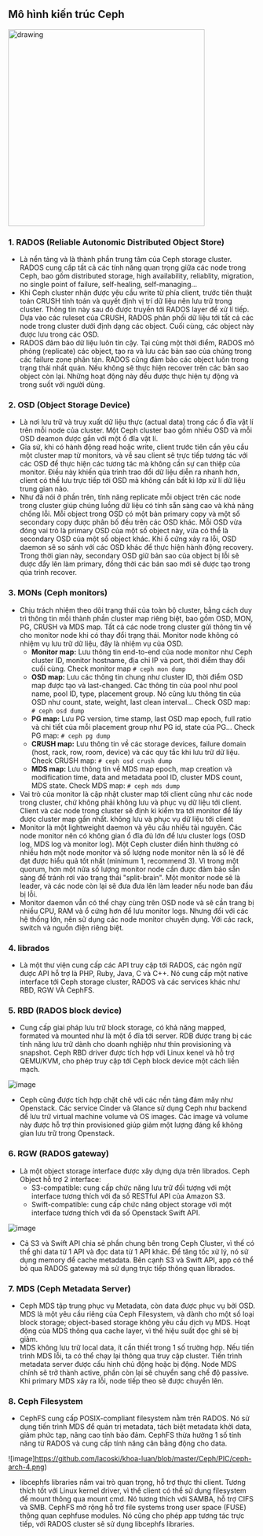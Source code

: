 ## Mô hình kiến trúc Ceph
<img src="https://user-images.githubusercontent.com/83684068/126732638-4d549bb7-c5ad-4d02-93a2-36adf1ecead4.png" alt="drawing" width="400"/>

### 1. RADOS (Reliable Autonomic Distributed Object Store)
- Là nền tảng và là thành phần trung tâm của Ceph storage cluster. RADOS cung cấp tất cả các tính năng quan trọng giữa các node trong Ceph, bao gồm distributed storage, high availability, reliablity, migration, no single point of failure, self-healing, self-managing...
- Khi Ceph cluster nhận được yêu cầu write từ phía client, trước tiên thuật toán CRUSH tính toán và quyết định vị trí dữ liệu nên lưu trữ trong cluster. Thông tin này sau đó được truyền tới RADOS layer để xử lí tiếp. Dựa vào các ruleset của CRUSH, RADOS phân phối dữ liệu tới tất cả các node trong cluster dưới định dạng các object. Cuối cùng, các object này được lưu trong các OSD.
- RADOS đảm bảo dữ liệu luôn tin cậy. Tại cùng một thời điểm, RADOS mô phỏng (replicate) các object, tạo ra và lưu các bản sao của chúng trong các failure zone phân tán. RADOS cũng đảm bảo các object luôn trong trạng thái nhất quán. Nếu không sẽ thực hiện recover trên các bản sao object còn lại. Những hoạt động này đều được thực hiện tự động và trong suốt với người dùng.

### 2. OSD (Object Storage Device)
- Là nơi lưu trữ và truy xuất dữ liệu thực (actual data) trong các ổ đĩa vật lí trên mỗi node của cluster. Một Ceph cluster bao gồm nhiều OSD và mỗi OSD deamon được gắn với một ổ đĩa vật lí.
- Gỉa sử, khi có hành động read hoặc write, client trước tiên cần yêu cầu một cluster map từ monitors, và về sau client sẽ trực tiếp tương tác với các OSD để thực hiện các tương tác mà không cần sự can thiệp của monitor. Điều này khiến qúa trình trao đổi dữ liệu diễn ra nhanh hơn, client có thế lưu trực tiếp tới OSD mà không cần bất kì lớp xử lí dữ liệu trung gian nào. 
- Như đã nói ở phần trên, tính năng replicate mỗi object trên các node trong cluster giúp chúng luồng dữ liệu có tính sẵn sàng cao và khả năng chống lỗi. Mỗi object trong OSD có một bản primary copy và một số secondary copy được phân bố đều trên các OSD khác. Mỗi OSD vừa đóng vai trò là primary OSD của một số object này, vừa có thể là secondary OSD của một số object khác. Khi ổ cứng xảy ra lỗi, OSD daemon sẽ so sánh với các OSD khác để thực hiện hành động recovery. Trong thời gian này, secondary OSD giữ bản sao của object bị lỗi sẽ được đẩy lên làm primary, đồng thời các bản sao mới sẽ được tạo trong qúa trình recover.

### 3. MONs (Ceph monitors)
- Chịu trách nhiệm theo dõi trạng thái của toàn bộ cluster, bằng cách duy trì thông tin mỗi thành phần cluster map riêng biệt, bao gồm OSD, MON, PG, CRUSH và MDS map. Tất cả các node trong cluster gửi thông tin về cho monitor node khi có thay đổi trạng thái. Monitor node không có nhiệm vụ lưu trữ dữ liệu, đây là nhiệm vụ của OSD.
    - **Monitor map:** Lưu thông tin end-to-end của node monitor như Ceph cluster ID, monitor hostname, địa chỉ IP và port, thời điểm thay đổi cuối cùng. Check monitor map `# ceph mon dump`
    - **OSD map:** Lưu các thông tin chung như cluster ID, thời điểm OSD map được tạo và last-changed. Các thông tin của pool như pool name, pool ID, type, placement group. Nó cũng lưu thông tin của OSD như count, state, weight, last clean interval... Check OSD map: `# ceph osd dump`
    - **PG map:** Lưu PG version, time stamp, last OSD map epoch, full ratio và chi tiết của mỗi placement group như PG id, state của PG... Check PG map: `# ceph pg dump` 
    - **CRUSH map:** Lưu thông tin về các storage devices, failure domain (host, rack, row, room, device) và các quy tắc khi lưu trữ dữ liệu. Check CRUSH map: `# ceph osd crush dump`
    - **MDS map:** Lưu thông tin về MDS map epoch, map creation và modification time, data and metadata pool ID, cluster MDS count, MDS state. Check MDS map: `# ceph mds dump`
- Vai trò của monitor là cập nhật cluster map tới client cũng như các node trong cluster, chứ không phải không lưu và phục vụ dữ liệu tới client. Client và các node trong cluster sẽ định kì kiểm tra tới monitor để lấy được cluster map gần nhất.  không lưu và phục vụ dữ liệu tới client
- Monitor là một lightweight daemon và yêu cầu nhiều tài nguyên. Các node monitor nên có không gian ổ đĩa đủ lớn để lưu cluster logs (OSD log, MDS log và monitor log). Một Ceph cluster điển hình thường có nhiều hơn một node monitor và số lượng node monitor nên là số lẻ để đạt được hiểu quả tốt nhất (minimum 1, recommend 3). Vì trong một quorum, hơn một nửa số lượng monitor node cần được đảm bảo sẵn sàng để tránh rơi vào trạng thái "split-brain". Một monitor node sẽ là leader, và các node còn lại sẽ đưa đưa lên làm leader nếu node ban đầu bị lỗi.
- Monitor daemon vẫn có thể chạy cùng trên OSD node và sẽ cần trang bị nhiều CPU, RAM và ổ cứng hơn để lưu monitor logs. Nhưng đối với các hệ thống lớn, nên sử dụng các node monitor chuyên dụng. Với các rack, switch và nguồn điện riêng biệt.

### 4. librados
- Là một thư viện cung cấp các API truy cập tới RADOS, các ngôn ngữ được API hỗ trợ là PHP, Ruby, Java, C và C++. Nó cung cấp một native interface tới Ceph storage cluster, RADOS và các services khác như RBD, RGW VÀ CephFS.

### 5. RBD (RADOS block device)
- Cung cấp giai pháp lưu trữ block storage, có khả năng mapped, formated và mounted như là một ổ đĩa tới server. RDB được trang bị các tính năng lưu trữ dành cho doanh nghiệp như thin provisioning và snapshot. Ceph RBD driver được tích hợp với Linux kenel và hỗ trợ QEMU/KVM, cho phép truy cập tới Cẹph block device một cách liền mạch.

![image](https://user-images.githubusercontent.com/83684068/126738607-97e40bb2-2c39-4ac8-a852-c26f254a4030.png)

- Ceph cũng được tích hợp chặt chẽ với các nền tảng đám mây như Openstack. Các service Cinder và Glance sử dụng Ceph như backend để lưu trữ virtual machine volume và OS images. Các image và volume này được hỗ trợ thin provisioned giúp giảm một lượng đáng kể không gian lưu trữ trong Openstack.

### 6. RGW (RADOS gateway)
- Là một object storage ínterface được xây dựng dựa trên librados. Ceph Object hỗ trợ 2 ínterface:
  - S3-compatible: cung cấp chức năng lưu trữ đối tượng với một interface tương thích với đa số RESTful API của Amazon S3.
  - Swift-compatible: cung cấp chức năng object storage với một interface tương thích với đa số Openstack Swift API.

![image](https://user-images.githubusercontent.com/83684068/126739026-024aff26-ab6e-4139-9b85-a64c248fdbb0.png)

- Cả S3 và Swift API chia sẻ phần chung bên trong Ceph Cluster, vì thế có thể ghi data từ 1 API và đọc data từ 1 API khác. Để tăng tốc xử lý, nó sử dụng memory để cache metadata. Bên cạnh S3 và Swift API, app có thể bỏ qua RADOS gateway mà sử dụng trực tiếp thông quan librados.

### 7. MDS (Ceph Metadata Server)
- Ceph MDS tập trung phục vụ Metadata, còn data được phục vụ bởi OSD. MDS là một yêu cầu riêng của Ceph Filesystem, và dành cho một số  loại block storage; object-based storage không yêu cầu dịch vụ MDS. Hoạt động của MDS thông qua cache layer, vì thế hiệu suất đọc ghi sẽ bị giảm.
- MDS không lưu trữ local data, ít cần thiết trong 1 số trường hợp. Nếu tiến trình MDS lỗi, ta có thể chạy lại thông qua truy cập cluster. Tiến trình metadata server được cấu hình chủ động hoặc bị động. Node MDS chính sẽ trở thành active, phần còn lại sẽ chuyển sang chế độ passive. Khi primary MDS xảy ra lỗi, node tiếp theo sẽ được chuyển lên.

### 8. Ceph Filesystem
- CephFS cung cấp POSIX-compliant filesystem nằm trên RADOS. Nó sử dụng tiến trình MDS để quản trị metadata, tách biệt metadata khởi data, giảm phức tạp, nâng cao tính bảo đảm. CephFS thừa hưởng 1 số tính năng từ RADOS và cung cấp tính năng cân bằng động cho data.

![image]https://github.com/lacoski/khoa-luan/blob/master/Ceph/PIC/ceph-arch-4.png)

- libcephfs libraries nắm vai trò quan trọng, hỗ trợ thực thi client. Tương thích tốt với Linux kernel driver, vì thế client có thể sử dụng filesystem để mount thông qua mount cmd. Nó tương thích với SAMBA, hỗ trợ CIFS và SMB. CephFS mở rộng hỗ trợ file systems trong user space (FUSE) thông quan cephfuse modules. Nó cũng cho phép app tương tác trực tiếp, với RADOS cluster sẽ sử dụng libcephfs libraries.
